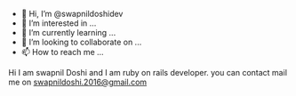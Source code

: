 - 👋 Hi, I’m @swapnildoshidev
- 👀 I’m interested in ...
- 🌱 I’m currently learning ...
- 💞️ I’m looking to collaborate on ...
- 📫 How to reach me ...

<!---
swapnildoshidev/swapnildoshidev is a ✨ special ✨ repository because its `README.md` (this file) appears on your GitHub profile.
You can click the Preview link to take a look at your changes.
--->
Hi I am swapnil Doshi and I am ruby on rails developer. you can contact mail me on swapnildoshi.2016@gmail.com
